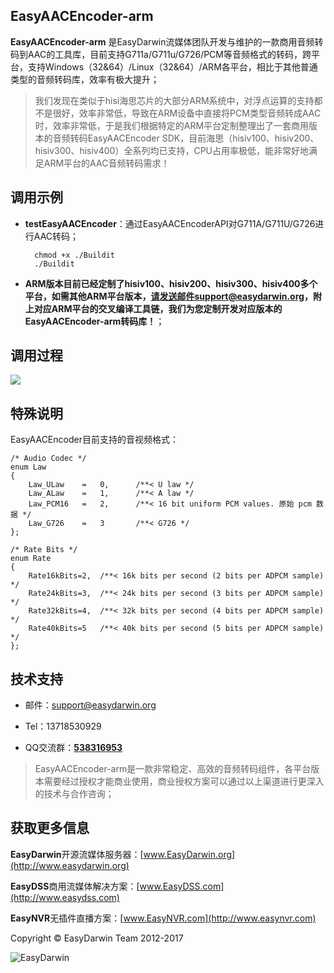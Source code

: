 ## EasyAACEncoder-arm ##

**EasyAACEncoder-arm** 是EasyDarwin流媒体团队开发与维护的一款商用音频转码到AAC的工具库，目前支持G711a/G711u/G726/PCM等音频格式的转码，跨平台，支持Windows（32&64）/Linux（32&64）/ARM各平台，相比于其他普通类型的音频转码库，效率有极大提升；

> 我们发现在类似于hisi海思芯片的大部分ARM系统中，对浮点运算的支持都不是很好，效率非常低，导致在ARM设备中直接将PCM类型音频转成AAC时，效率非常低，于是我们根据特定的ARM平台定制整理出了一套商用版本的音频转码EasyAACEncoder SDK，目前海思（hisiv100、hisiv200、hisiv300、hisiv400）全系列均已支持，CPU占用率极低，能非常好地满足ARM平台的AAC音频转码需求！


## 调用示例 ##

- **testEasyAACEncoder**：通过EasyAACEncoderAPI对G711A/G711U/G726进行AAC转码；

		chmod +x ./Buildit
		./Buildit


- **ARM版本目前已经定制了hisiv100、hisiv200、hisiv300、hisiv400多个平台，如需其他ARM平台版本，请发送邮件support@easydarwin.org，附上对应ARM平台的交叉编译工具链，我们为您定制开发对应版本的EasyAACEncoder-arm转码库！**；

## 调用过程 ##
![](http://www.easydarwin.org/skin/easydarwin/images/easyaacencoder20160103.png)


## 特殊说明 ##
EasyAACEncoder目前支持的音视频格式：

	/* Audio Codec */
	enum Law
	{
		Law_ULaw	=	0, 		/**< U law */
		Law_ALaw	=	1, 		/**< A law */
		Law_PCM16	=	2, 		/**< 16 bit uniform PCM values. 原始 pcm 数据 */  
		Law_G726	=	3		/**< G726 */
	};
	
	/* Rate Bits */
	enum Rate
	{
		Rate16kBits=2,	/**< 16k bits per second (2 bits per ADPCM sample) */
		Rate24kBits=3,	/**< 24k bits per second (3 bits per ADPCM sample) */
		Rate32kBits=4,	/**< 32k bits per second (4 bits per ADPCM sample) */
		Rate40kBits=5	/**< 40k bits per second (5 bits per ADPCM sample) */
	};

## 技术支持 ##

- 邮件：[support@easydarwin.org](mailto:support@easydarwin.org) 

- Tel：13718530929

- QQ交流群：<a href="https://jq.qq.com/?_wv=1027&k=5gM0Fex" title="EasyAACEncoder-arm" target="_blank">**538316953**</a>

> EasyAACEncoder-arm是一款非常稳定、高效的音频转码组件，各平台版本需要经过授权才能商业使用，商业授权方案可以通过以上渠道进行更深入的技术与合作咨询；


## 获取更多信息 ##

**EasyDarwin**开源流媒体服务器：[www.EasyDarwin.org](http://www.easydarwin.org)

**EasyDSS**商用流媒体解决方案：[www.EasyDSS.com](http://www.easydss.com)

**EasyNVR**无插件直播方案：[www.EasyNVR.com](http://www.easynvr.com)

Copyright &copy; EasyDarwin Team 2012-2017

![EasyDarwin](http://www.easydarwin.org/skin/easydarwin/images/wx_qrcode.jpg)
